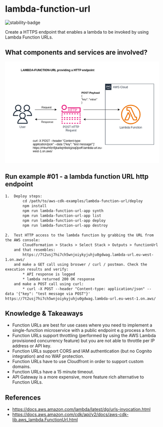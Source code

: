 # lambda-function-url

![stability-badge](https://img.shields.io/badge/stability-Stable-success.svg?style=for-the-badge)

Create a HTTPS endpoint that enables a lambda to be invoked by using Lambda Function URLs.

## What components and services are involved?

<img src="./diagram.png" width="550"/>

## Run example #01 - a lambda function URL http endpoint
``` 
1.  Deploy steps:
        cd /path/to/aws-cdk-examples/lambda-function-url/deploy
        npm install
        npm run lambda-function-url-app synth
        npm run lambda-function-url-app list
        npm run lambda-function-url-app deploy
        npm run lambda-function-url-app destroy
        
2.  Test HTTP access to the lambda function by grabbing the URL from the AWS console: 
        Cloudformation > Stacks > Select Stack > Outputs > functionUrl
    and that resembles:
        https://7t2usj7hi7ch5wnjoiykyjuhju0gdwag.lambda-url.eu-west-1.on.aws/
    and make a GET call using broswer / curl / postman. Check the execution results and verify:
        * API response is logged
        * lambda returned 200 OK response
    and make a POST call using curl:
        * curl -X POST --header "Content-type: application/json" --data '{"key": "test message via POST"}' https://7t2usj7hi7ch5wnjoiykyjuhju0gdwag.lambda-url.eu-west-1.on.aws/
```


## Knowledge & Takeaways
* Function URLs are best for use cases where you need to implement a single-function microservice with a public endpoint e.g process a form.
* Function URLs support throttling (performed by using the AWS Lambda provisioned concurrency feature) but you are not able to throttle per IP address or API key.
* Function URLs support CORS and IAM authentication (but no Cognito integration) and no WAF protection.
* Function URLs have to use Cloudfront in order to support custom domains.
* Function URLs have a 15 minute timeout.
* API Gateway is a more expensive, more feature rich alternative to Function URLs.


## References
* https://docs.aws.amazon.com/lambda/latest/dg/urls-invocation.html
* https://docs.aws.amazon.com/cdk/api/v2/docs/aws-cdk-lib.aws_lambda.FunctionUrl.html